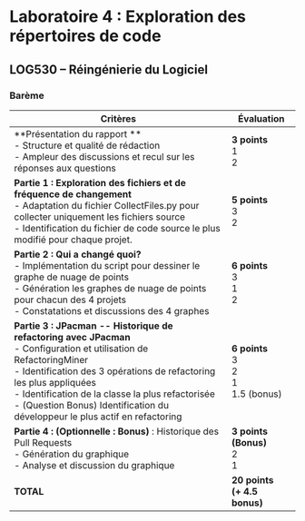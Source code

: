 # Laboratoire 4 : Exploration des répertoires de code
## LOG530 – Réingénierie du Logiciel
### Barème

| Critères   | Évaluation |
| -------- | ----------- |
| **Présentation du rapport ** <br>  - Structure et qualité de rédaction <br> - Ampleur des discussions et recul sur les réponses aux questions                                                                                                                                                                                             | **3 points**<br> 1  <br> 2                        |
| **Partie 1 : Exploration des fichiers et de fréquence de changement** <br> - Adaptation du fichier CollectFiles.py pour collecter uniquement les fichiers source <br> - Identification du fichier de code source le plus modifié pour chaque projet.                                                                                          | **5 points**<br> 3  <br> 2                        |
| **Partie 2 : Qui a changé quoi?** <br> - Implémentation du script pour dessiner le graphe de nuage de points <br> - Génération les graphes de nuage de points pour chacun des 4 projets <br> - Constatations et discussions des 4 graphes                                                                                                          | **6 points**<br> 3 <br> 1 <br> 2                  |
| **Partie 3 : JPacman -- Historique de refactoring avec JPacman** <br> - Configuration et utilisation de RefactoringMiner <br> - Identification des 3 opérations de refactoring les plus appliquées <br> - Identification de la classe la plus refactorisée <br> - (Question Bonus) Identification du développeur le plus actif en refactoring | **6 points**<br> 3 <br> 2 <br> 1 <br> 1.5 (bonus) |
| **Partie 4 : (Optionnelle : Bonus)** : Historique des Pull Requests <br> - Génération du graphique <br> - Analyse et discussion du graphique <br>                                                                                                                                                                                             | **3 points (Bonus)** <br> 2 <br> 1                |
| **TOTAL**                                                                                                                                                                                                                                                                                                                                     | **20 points** <br> **(+ 4.5 bonus)**                      |